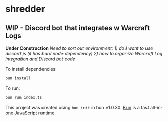 # shredder

## WIP - Discord bot that integrates w Warcraft Logs

**Under Construction**
_Need to sort out  environment: 1)  do I want  to use discord.js  (it has hard node dependency)  2) how to  organize Warcraft Log integration and Discord bot code_

To install dependencies:

```bash
bun install
```

To run:

```bash
bun run index.ts
```

This project was created using `bun init` in bun v1.0.30. [Bun](https://bun.sh) is a fast all-in-one JavaScript runtime.

